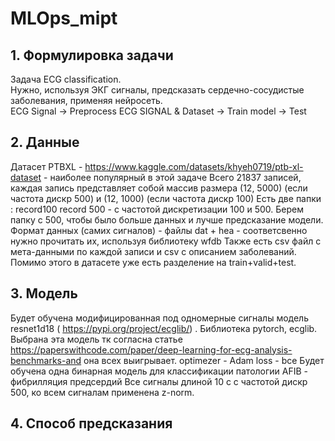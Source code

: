 # MLOps_mipt

## 1. Формулировка задачи
Задача ECG classification. <br />
Нужно, используя ЭКГ сигналы, предсказать сердечно-сосудистые заболевания, применяя нейросеть.  <br />
ECG Signal -> Preprocess ECG SIGNAL & Dataset -> Train model -> Test  <br />

## 2. Данные
Датасет PTBXL - https://www.kaggle.com/datasets/khyeh0719/ptb-xl-dataset - наиболее популярный в этой задаче
Всего 21837 записей, каждая запись представляет собой массив размера (12, 5000) (если частота дискр 500) и (12, 1000) (если частота дискр 100)
Есть две папки : record100 record 500  - с частотой дискретизации 100 и 500. Берем папку с 500, чтобы было больше данных и лучше предсказание модели.
Формат данных (самих сигналов) - файлы dat + hea  - соответсвенно нужно прочитать их, используя библиотеку wfdb
Также есть csv файл с мета-данными по каждой записи и csv с описанием заболеваний.
Помимо этого в датасете уже есть разделение на train+valid+test.

## 3. Модель
Будет обучена модифицированная под одномерные сигналы модель resnet1d18 ( https://pypi.org/project/ecglib/) . Библиотека pytorch, ecglib.
Выбрана эта модель тк согласна статье https://paperswithcode.com/paper/deep-learning-for-ecg-analysis-benchmarks-and она всех выигрывает.
optimezer - Adam
loss - bce
Будет обучена одна бинарная модель для классификации патологии AFIB - фибрилляция предсердий
Все сигналы длиной 10 с с частотой дискр 500, ко всем сигналам применена z-norm.

## 4. Способ предсказания
   


   


